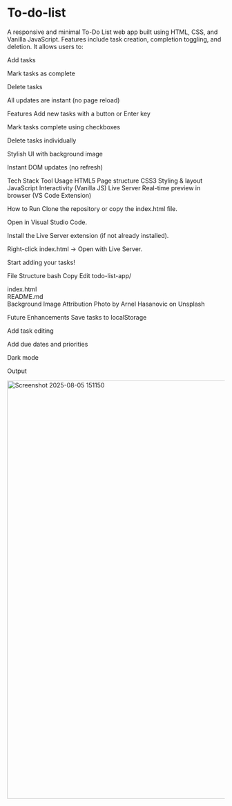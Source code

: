 # To-do-list
A responsive and minimal To-Do List web app built using HTML, CSS, and Vanilla JavaScript. Features include task creation, completion toggling, and deletion.
It allows users to:

Add tasks

Mark tasks as complete 

Delete tasks 

All updates are instant (no page reload)



Features
Add new tasks with a button or Enter key

Mark tasks complete using checkboxes

Delete tasks individually

Stylish UI with background image

Instant DOM updates (no refresh)

Tech Stack
Tool	Usage
HTML5	Page structure
CSS3	Styling & layout
JavaScript	Interactivity (Vanilla JS)
Live Server	Real-time preview in browser (VS Code Extension)

How to Run
Clone the repository or copy the index.html file.

Open in Visual Studio Code.

Install the Live Server extension (if not already installed).

Right-click index.html → Open with Live Server.

Start adding your tasks!

File Structure
bash
Copy
Edit
todo-list-app/

index.html      
README.md       
Background Image Attribution
Photo by Arnel Hasanovic on Unsplash

Future Enhancements
Save tasks to localStorage

Add task editing

Add due dates and priorities

Dark mode 

Output

<img width="1918" height="967" alt="Screenshot 2025-08-05 151150" src="https://github.com/user-attachments/assets/188d377b-469b-4ed3-be26-56a933a19211" />
